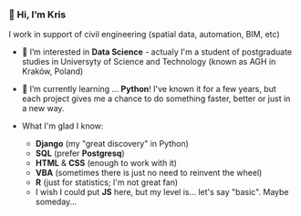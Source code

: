 ### 👋 Hi, I’m Kris
I work in support of civil engineering (spatial data, automation, BIM, etc)
- 👀 I’m interested in **Data Science** - actualy I'm a student of postgraduate studies in Universyty of Science and Technology (known as AGH in Kraków, Poland) 
- 🌱 I’m currently learning ... **Python**! I've known it for a few years, but each project gives me a chance to do something faster, better or just in a new way.

- What I'm glad I know:
  - **Django** (my "great discovery" in Python)
  - **SQL** (prefer **Postgresq**)
  - **HTML** & **CSS** (enough to work with it)
  - **VBA** (sometimes there is just no need to reinvent the wheel)
  - **R** (just for statistics; I'm not great fan)
  - I wish I could put **JS** here, but my level is... let's say "basic". Maybe someday...


<!---
krzysieknaw/krzysieknaw is a ✨ special ✨ repository because its `README.md` (this file) appears on your GitHub profile.
You can click the Preview link to take a look at your changes.
--->
